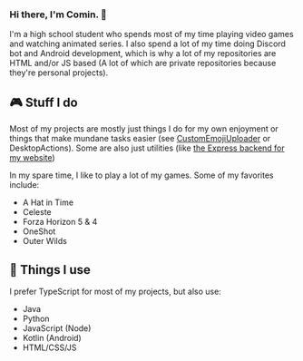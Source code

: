 ### Hi there, I'm Comin. 👋

I'm a high school student who spends most of my time playing video games and watching animated series. I also spend a lot of my time doing Discord bot and Android development, which is why a lot of my repositories are HTML and/or JS based (A lot of which are private repositories because they're personal projects).

## 🎮 Stuff I do
Most of my projects are mostly just things I do for my own enjoyment or things that make mundane tasks easier (see [CustomEmojiUploader](https://github.com/CominAtYou/CustomEmojiUploader) or DesktopActions). Some are also just utilities (like [the Express backend for my website](https://github.com/CominAtYou/Spotify-Express-Backend))

In my spare time, I like to play a lot of my games. Some of my favorites include:
- A Hat in Time
- Celeste
- Forza Horizon 5 & 4
- OneShot
- Outer Wilds

## 🔨 Things I use
I prefer TypeScript for most of my projects, but also use:
- Java
- Python
- JavaScript (Node)
- Kotlin (Android)
- HTML/CSS/JS
<!--
**CominAtYou/CominAtYou** is a ✨ _special_ ✨ repository because its `README.md` (this file) appears on your GitHub profile.

Here are some ideas to get you started:

- 🔭 I’m currently working on ...
- 🌱 I’m currently learning ...
- 👯 I’m looking to collaborate on ...
- 🤔 I’m looking for help with ...
- 💬 Ask me about ...
- 📫 How to reach me: ...
- 😄 Pronouns: ...
- ⚡ Fun fact: ...
-->

